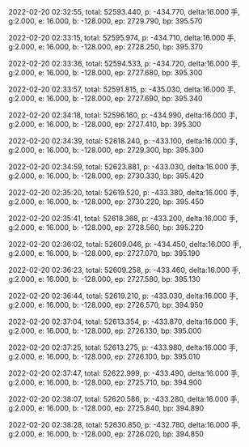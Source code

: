 2022-02-20 02:32:55, total: 52593.440, p: -434.770, delta:16.000 手, g:2.000, e: 16.000, b: -128.000, ep: 2729.790, bp: 395.570

2022-02-20 02:33:15, total: 52595.974, p: -434.710, delta:16.000 手, g:2.000, e: 16.000, b: -128.000, ep: 2728.250, bp: 395.370

2022-02-20 02:33:36, total: 52594.533, p: -434.720, delta:16.000 手, g:2.000, e: 16.000, b: -128.000, ep: 2727.680, bp: 395.300

2022-02-20 02:33:57, total: 52591.815, p: -435.030, delta:16.000 手, g:2.000, e: 16.000, b: -128.000, ep: 2727.690, bp: 395.340

2022-02-20 02:34:18, total: 52596.160, p: -434.990, delta:16.000 手, g:2.000, e: 16.000, b: -128.000, ep: 2727.410, bp: 395.300

2022-02-20 02:34:39, total: 52618.240, p: -433.100, delta:16.000 手, g:2.000, e: 16.000, b: -128.000, ep: 2729.300, bp: 395.300

2022-02-20 02:34:59, total: 52623.881, p: -433.030, delta:16.000 手, g:2.000, e: 16.000, b: -128.000, ep: 2730.330, bp: 395.420

2022-02-20 02:35:20, total: 52619.520, p: -433.380, delta:16.000 手, g:2.000, e: 16.000, b: -128.000, ep: 2730.220, bp: 395.450

2022-02-20 02:35:41, total: 52618.368, p: -433.200, delta:16.000 手, g:2.000, e: 16.000, b: -128.000, ep: 2728.560, bp: 395.220

2022-02-20 02:36:02, total: 52609.046, p: -434.450, delta:16.000 手, g:2.000, e: 16.000, b: -128.000, ep: 2727.070, bp: 395.190

2022-02-20 02:36:23, total: 52609.258, p: -433.460, delta:16.000 手, g:2.000, e: 16.000, b: -128.000, ep: 2727.580, bp: 395.130

2022-02-20 02:36:44, total: 52619.210, p: -433.030, delta:16.000 手, g:2.000, e: 16.000, b: -128.000, ep: 2726.570, bp: 394.950

2022-02-20 02:37:04, total: 52613.354, p: -433.870, delta:16.000 手, g:2.000, e: 16.000, b: -128.000, ep: 2726.130, bp: 395.000

2022-02-20 02:37:25, total: 52613.275, p: -433.980, delta:16.000 手, g:2.000, e: 16.000, b: -128.000, ep: 2726.100, bp: 395.010

2022-02-20 02:37:47, total: 52622.999, p: -433.490, delta:16.000 手, g:2.000, e: 16.000, b: -128.000, ep: 2725.710, bp: 394.900

2022-02-20 02:38:07, total: 52620.586, p: -433.280, delta:16.000 手, g:2.000, e: 16.000, b: -128.000, ep: 2725.840, bp: 394.890

2022-02-20 02:38:28, total: 52630.850, p: -432.780, delta:16.000 手, g:2.000, e: 16.000, b: -128.000, ep: 2726.020, bp: 394.850